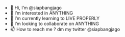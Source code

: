 - 👋 Hi, I’m @siapbangjago
- 👀 I’m interested in ANYTHING
- 🌱 I’m currently learning to LIVE PROPERLY
- 💞️ I’m looking to collaborate on ANYTHING
- 📫 How to reach me ? dm my twitter @siapbangjago

<!---
siapbangjago/siapbangjago is a ✨ special ✨ repository because its `README.md` (this file) appears on your GitHub profile.
You can click the Preview link to take a look at your changes.
--->
